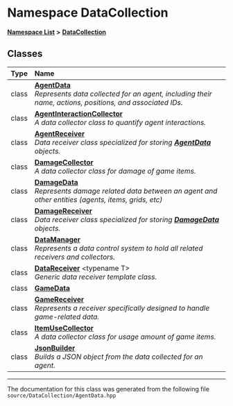 

# Namespace DataCollection



[**Namespace List**](namespaces.md) **>** [**DataCollection**](namespace_data_collection.md)




















## Classes

| Type | Name |
| ---: | :--- |
| class | [**AgentData**](class_data_collection_1_1_agent_data.md) <br>_Represents data collected for an agent, including their name, actions, positions, and associated IDs._  |
| class | [**AgentInteractionCollector**](class_data_collection_1_1_agent_interaction_collector.md) <br>_A data collector class to quantify agent interactions._  |
| class | [**AgentReceiver**](class_data_collection_1_1_agent_receiver.md) <br>_Data receiver class specialized for storing_ [_**AgentData**_](class_data_collection_1_1_agent_data.md) _objects._ |
| class | [**DamageCollector**](class_data_collection_1_1_damage_collector.md) <br>_A data collector class for damage of game items._  |
| class | [**DamageData**](class_data_collection_1_1_damage_data.md) <br>_Represents damage related data between an agent and other entities (agents, items, grids, etc)_  |
| class | [**DamageReceiver**](class_data_collection_1_1_damage_receiver.md) <br>_Data receiver class specialized for storing_ [_**DamageData**_](class_data_collection_1_1_damage_data.md) _objects._ |
| class | [**DataManager**](class_data_collection_1_1_data_manager.md) <br>_Represents a data control system to hold all related receivers and collectors._  |
| class | [**DataReceiver**](class_data_collection_1_1_data_receiver.md) &lt;typename T&gt;<br>_Generic data receiver template class._  |
| class | [**GameData**](class_data_collection_1_1_game_data.md) <br> |
| class | [**GameReceiver**](class_data_collection_1_1_game_receiver.md) <br>_Represents a receiver specifically designed to handle game-related data._  |
| class | [**ItemUseCollector**](class_data_collection_1_1_item_use_collector.md) <br>_A data collector class for usage amount of game items._  |
| class | [**JsonBuilder**](class_data_collection_1_1_json_builder.md) <br>_Builds a JSON object from the data collected for an agent._  |



















































------------------------------
The documentation for this class was generated from the following file `source/DataCollection/AgentData.hpp`

